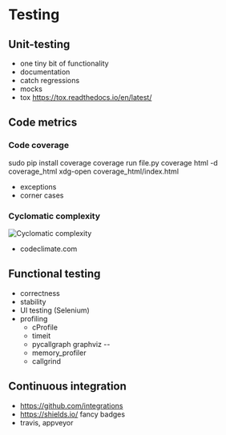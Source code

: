 # Testing

## Unit-testing
* one tiny bit of functionality
* documentation
* catch regressions
* mocks
* tox https://tox.readthedocs.io/en/latest/


## Code metrics

### Code coverage
sudo pip install coverage
coverage run file.py
coverage html -d coverage_html
xdg-open coverage_html/index.html
* exceptions
* corner cases

### Cyclomatic complexity
![Cyclomatic complexity](http://risovach.ru/upload/2014/10/mem/muzhik-bleat_63373490_orig_.jpg "Cyclomatic complexity")
* codeclimate.com


## Functional testing
* correctness
* stability
* UI testing (Selenium)
* profiling
    * cProfile
    * timeit
    * pycallgraph graphviz --
    * memory_profiler
    * callgrind

## Continuous integration
* https://github.com/integrations
* https://shields.io/ fancy badges
* travis, appveyor
